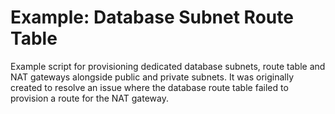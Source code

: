 # Example: Database Subnet Route Table

Example script for provisioning dedicated database subnets, route table and NAT gateways alongside public and private subnets. It was originally created to resolve an issue where the database route table failed to provision a route for the NAT gateway.
